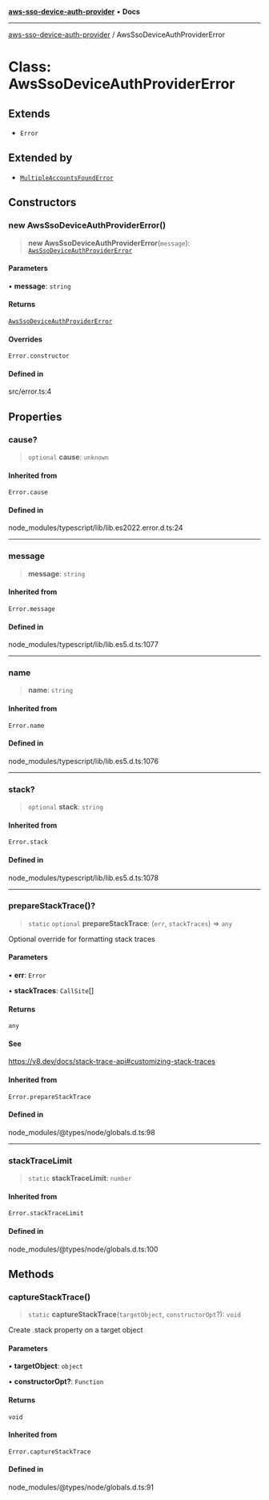 [**aws-sso-device-auth-provider**](../README.md) • **Docs**

***

[aws-sso-device-auth-provider](../globals.md) / AwsSsoDeviceAuthProviderError

# Class: AwsSsoDeviceAuthProviderError

## Extends

- `Error`

## Extended by

- [`MultipleAccountsFoundError`](MultipleAccountsFoundError.md)

## Constructors

### new AwsSsoDeviceAuthProviderError()

> **new AwsSsoDeviceAuthProviderError**(`message`): [`AwsSsoDeviceAuthProviderError`](AwsSsoDeviceAuthProviderError.md)

#### Parameters

• **message**: `string`

#### Returns

[`AwsSsoDeviceAuthProviderError`](AwsSsoDeviceAuthProviderError.md)

#### Overrides

`Error.constructor`

#### Defined in

src/error.ts:4

## Properties

### cause?

> `optional` **cause**: `unknown`

#### Inherited from

`Error.cause`

#### Defined in

node\_modules/typescript/lib/lib.es2022.error.d.ts:24

***

### message

> **message**: `string`

#### Inherited from

`Error.message`

#### Defined in

node\_modules/typescript/lib/lib.es5.d.ts:1077

***

### name

> **name**: `string`

#### Inherited from

`Error.name`

#### Defined in

node\_modules/typescript/lib/lib.es5.d.ts:1076

***

### stack?

> `optional` **stack**: `string`

#### Inherited from

`Error.stack`

#### Defined in

node\_modules/typescript/lib/lib.es5.d.ts:1078

***

### prepareStackTrace()?

> `static` `optional` **prepareStackTrace**: (`err`, `stackTraces`) => `any`

Optional override for formatting stack traces

#### Parameters

• **err**: `Error`

• **stackTraces**: `CallSite`[]

#### Returns

`any`

#### See

https://v8.dev/docs/stack-trace-api#customizing-stack-traces

#### Inherited from

`Error.prepareStackTrace`

#### Defined in

node\_modules/@types/node/globals.d.ts:98

***

### stackTraceLimit

> `static` **stackTraceLimit**: `number`

#### Inherited from

`Error.stackTraceLimit`

#### Defined in

node\_modules/@types/node/globals.d.ts:100

## Methods

### captureStackTrace()

> `static` **captureStackTrace**(`targetObject`, `constructorOpt`?): `void`

Create .stack property on a target object

#### Parameters

• **targetObject**: `object`

• **constructorOpt?**: `Function`

#### Returns

`void`

#### Inherited from

`Error.captureStackTrace`

#### Defined in

node\_modules/@types/node/globals.d.ts:91
